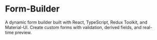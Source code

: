 # Form-Builder
A dynamic form builder built with React, TypeScript, Redux Toolkit, and Material-UI. Create custom forms with validation, derived fields, and real-time preview.
